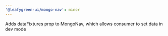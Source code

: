 ```yaml
---
'@leafygreen-ui/mongo-nav': minor
---
```


Adds dataFixtures prop to MongoNav, which allows consumer to set data in dev mode
